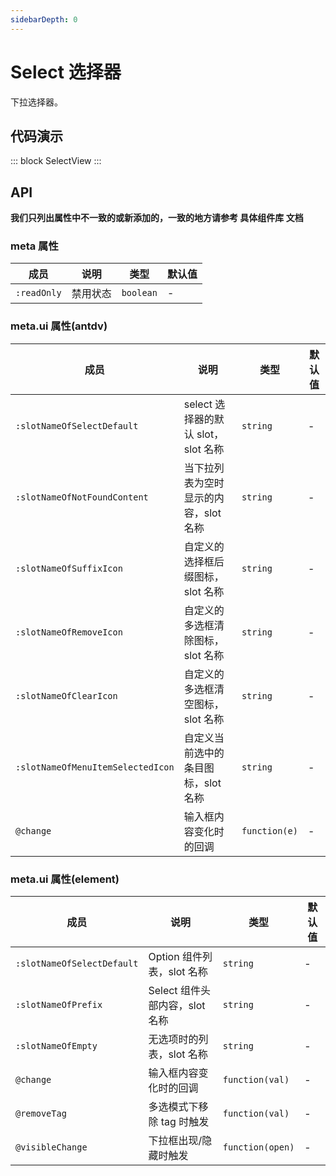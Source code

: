 ```yaml
---
sidebarDepth: 0
---
```


# Select 选择器

下拉选择器。

## 代码演示

::: block
SelectView
:::

## API

**我们只列出属性中不一致的或新添加的，一致的地方请参考 具体组件库 文档**

### meta 属性

| 成员        | 说明     | 类型      | 默认值 |
| ----------- | -------- | --------- | ------ |
| `:readOnly` | 禁用状态 | `boolean` | -      |

### meta.ui 属性(antdv)

| 成员                              | 说明                                  | 类型          | 默认值 |
| --------------------------------- | ------------------------------------- | ------------- | ------ |
| `:slotNameOfSelectDefault`        | select 选择器的默认 slot，slot 名称   | `string`      | -      |
| `:slotNameOfNotFoundContent`      | 当下拉列表为空时显示的内容，slot 名称 | `string`      | -      |
| `:slotNameOfSuffixIcon`           | 自定义的选择框后缀图标，slot 名称     | `string`      | -      |
| `:slotNameOfRemoveIcon`           | 自定义的多选框清除图标，slot 名称     | `string`      | -      |
| `:slotNameOfClearIcon`            | 自定义的多选框清空图标，slot 名称     | `string`      | -      |
| `:slotNameOfMenuItemSelectedIcon` | 自定义当前选中的条目图标，slot 名称   | `string`      | -      |
| `@change`                         | 输入框内容变化时的回调                | `function(e)` | -      |

### meta.ui 属性(element)

| 成员                       | 说明                           | 类型             | 默认值 |
| -------------------------- | ------------------------------ | ---------------- | ------ |
| `:slotNameOfSelectDefault` | Option 组件列表，slot 名称     | `string`         | -      |
| `:slotNameOfPrefix`        | Select 组件头部内容，slot 名称 | `string`         | -      |
| `:slotNameOfEmpty`         | 无选项时的列表，slot 名称      | `string`         | -      |
| `@change`                  | 输入框内容变化时的回调         | `function(val)`  | -      |
| `@removeTag`               | 多选模式下移除 tag 时触发      | `function(val)`  | -      |
| `@visibleChange`           | 下拉框出现/隐藏时触发          | `function(open)` | -      |
